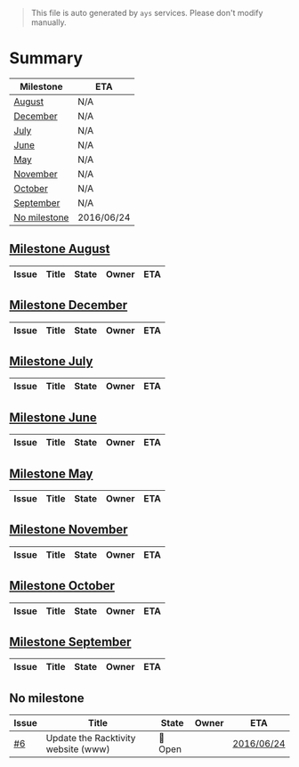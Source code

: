 > This file is auto generated by `ays` services. Please don't modify manually.

# Summary
|Milestone|ETA|
|---------|---|
|[August](#milestone-august)|N/A|
|[December](#milestone-december)|N/A|
|[July](#milestone-july)|N/A|
|[June](#milestone-june)|N/A|
|[May](#milestone-may)|N/A|
|[November](#milestone-november)|N/A|
|[October](#milestone-october)|N/A|
|[September](#milestone-september)|N/A|
|[No milestone](#no-milestone)|2016/06/24|

## [Milestone August](milestones/4:August.md)


|Issue|Title|State|Owner|ETA|
|-----|-----|-----|-----|---|

## [Milestone December](milestones/8:December.md)


|Issue|Title|State|Owner|ETA|
|-----|-----|-----|-----|---|

## [Milestone July](milestones/3:July.md)


|Issue|Title|State|Owner|ETA|
|-----|-----|-----|-----|---|

## [Milestone June](milestones/2:June.md)


|Issue|Title|State|Owner|ETA|
|-----|-----|-----|-----|---|

## [Milestone May](milestones/1:May.md)


|Issue|Title|State|Owner|ETA|
|-----|-----|-----|-----|---|

## [Milestone November](milestones/7:November.md)


|Issue|Title|State|Owner|ETA|
|-----|-----|-----|-----|---|

## [Milestone October](milestones/6:October.md)


|Issue|Title|State|Owner|ETA|
|-----|-----|-----|-----|---|

## [Milestone September](milestones/5:September.md)


|Issue|Title|State|Owner|ETA|
|-----|-----|-----|-----|---|




## No milestone
|Issue|Title|State|Owner|ETA|
|-----|-----|-----|-----|---|
|[#6](https://github.com/racktivity/www-racktivity/issues/6)|Update the Racktivity website (www)|:red_circle: Open||[2016/06/24](https://github.com/racktivity/www-racktivity/issues/6#issuecomment-None)|
